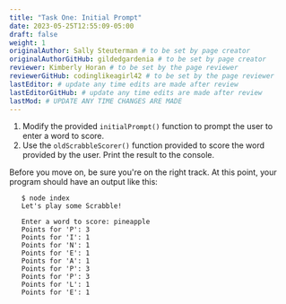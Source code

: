 ```yaml
---
title: "Task One: Initial Prompt"
date: 2023-05-25T12:55:09-05:00
draft: false
weight: 1
originalAuthor: Sally Steuterman # to be set by page creator
originalAuthorGitHub: gildedgardenia # to be set by page creator
reviewer: Kimberly Horan # to be set by the page reviewer
reviewerGitHub: codinglikeagirl42 # to be set by the page reviewer
lastEditor: # update any time edits are made after review
lastEditorGitHub: # update any time edits are made after review
lastMod: # UPDATE ANY TIME CHANGES ARE MADE
---
```


1. Modify the provided `initialPrompt()` function to prompt the user to enter a word to score. 
1. Use the `oldScrabbleScorer()` function provided to score the word provided by the user. Print the result to the console.


Before you move on, be sure you're on the right track. At this point, your program should have an output like this:

```console
   $ node index
   Let's play some Scrabble!

   Enter a word to score: pineapple
   Points for 'P': 3
   Points for 'I': 1
   Points for 'N': 1
   Points for 'E': 1
   Points for 'A': 1
   Points for 'P': 3
   Points for 'P': 3
   Points for 'L': 1
   Points for 'E': 1
```